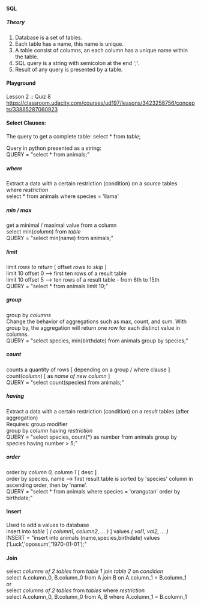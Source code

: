 #### SQL

##### Theory
1. Database is a set of tables.
2. Each table has a name, this name is unique.
3. A table consist of columns, an each column has a unique name within the table.
4. SQL query is a string with semicolon at the end ';'.
5. Result of any query is presented by a table.

#### Playground
Lesson 2 :: Quiz 8 <br>
https://classroom.udacity.com/courses/ud197/lessons/3423258756/concepts/33885287060923


#### Select Clauses:
The query to get a complete table:
select * from *table*;

Query in python presented as a string: <br>
QUERY = "select * from animals;"

##### where
Extract a data with a certain restriction (condition) on a _source_ tables <br>
where *restriction* <br>
select * from animals where species = 'llama'

##### min / max
get a minimal / maximal value from a column <br>
select min(*column*) from *table* <br>
QUERY = "select min(name) from animals;"

##### limit
limit *rows to return* [ offset *rows to skip* ] <br>
limit 10 offset 0 --> first ten rows of a result table <br>
limit 10 offset 5 --> ten rows of a result table - from 6th to 15th <br>
QUERY = "select * from animals limit 10;"

##### group
group by *columns* <br>
Change the behavior of aggregations such as max, count, and sum. With group by, the aggregation will return one row for each distinct value in columns. <br>
QUERY = "select species, min(birthdate) from animals group by species;"

##### count
counts a quantity of rows [ depending on a group / where clause ] <br>
count(*column*) [ as *name of new column* ] <br>
QUERY = "select count(species) from animals;"

##### having
Extract a data with a certain restriction (condition) on a _result_ tables (after aggregation) <br>
Requires: group modifier <br>
group by *column* having *restriction* <br>
QUERY = "select species, count(*) as number from animals group by species having number > 5;"

##### order
order by *column 0, column 1* [ desc ] <br>
order by species, name --> first result table is sorted by 'species' column in ascending order, then by 'name'. <br>
QUERY = "select * from animals where species = 'orangutan' order by birthdate;" <br>

#### Insert
Used to add a values to database <br>
insert into *table* [ *( column1, column2, ... )* ] values *( val1, val2, ... )* <br>
INSERT = "insert into animals (name,species,birthdate) values ('Luck','opossum','1970-01-01');"

#### Join
select *columns of 2 tables* from *table 1* join *table 2* on *condition* <br>
select A.column_0, B.column_0 from A join B on A.column_1 = B.column_1 <br>
or <br>
select *columns of 2 tables* from *tables* where *restriction* <br>
select A.column_0, B.column_0 from A, B where A.column_1 = B.column_1 <br>

